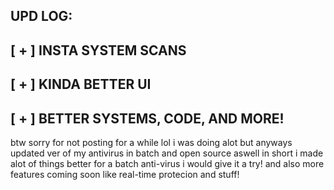 UPD LOG:
-----------------------------
[ + ] INSTA SYSTEM SCANS
------------------------------
[ + ] KINDA BETTER UI
------------------------------
[ + ] BETTER SYSTEMS, CODE, AND MORE!
-------------------------------------------------
btw sorry for not posting for a while lol i was doing alot but anyways updated ver of my antivirus in batch and open source aswell in short i made alot of things better for a batch anti-virus i would give it a try! and also more features coming soon like real-time protecion and stuff!
